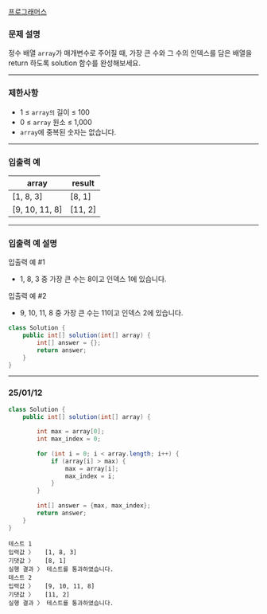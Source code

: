 [프로그래머스](https://school.programmers.co.kr/learn/courses/30/lessons/120899)

### **문제 설명**

정수 배열 `array`가 매개변수로 주어질 때, 가장 큰 수와 그 수의 인덱스를 담은 배열을 return 하도록 solution 함수를 완성해보세요.

---

### 제한사항

- 1 ≤ `array의` 길이 ≤ 100
- 0 ≤ `array` 원소 ≤ 1,000
- `array`에 중복된 숫자는 없습니다.

---

### 입출력 예

| array | result |
| --- | --- |
| [1, 8, 3] | [8, 1] |
| [9, 10, 11, 8] | [11, 2] |

---

### 입출력 예 설명

입출력 예 #1

- 1, 8, 3 중 가장 큰 수는 8이고 인덱스 1에 있습니다.

입출력 예 #2

- 9, 10, 11, 8 중 가장 큰 수는 11이고 인덱스 2에 있습니다.

```java
class Solution {
    public int[] solution(int[] array) {
        int[] answer = {};
        return answer;
    }
}
```

---

### 25/01/12

```java
class Solution {
    public int[] solution(int[] array) {
        
        int max = array[0];
        int max_index = 0;
        
        for (int i = 0; i < array.length; i++) {
            if (array[i] > max) {
                max = array[i];
                max_index = i;
            }
        }
        
        int[] answer = {max, max_index};
        return answer;
    }
}
```

```
테스트 1
입력값 〉	[1, 8, 3]
기댓값 〉	[8, 1]
실행 결과 〉	테스트를 통과하였습니다.
테스트 2
입력값 〉	[9, 10, 11, 8]
기댓값 〉	[11, 2]
실행 결과 〉	테스트를 통과하였습니다.
```